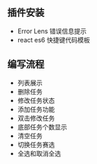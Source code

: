 ## 插件安装

- Error Lens 错误信息提示
- react es6 快捷键代码模板



## 编写流程

- 列表展示
- 删除任务
- 修改任务状态
- 添加任务功能
- 双击修改任务
- 底部任务个数显示
- 清空任务
- 切换任务赛选
- 全选和取消全选





































